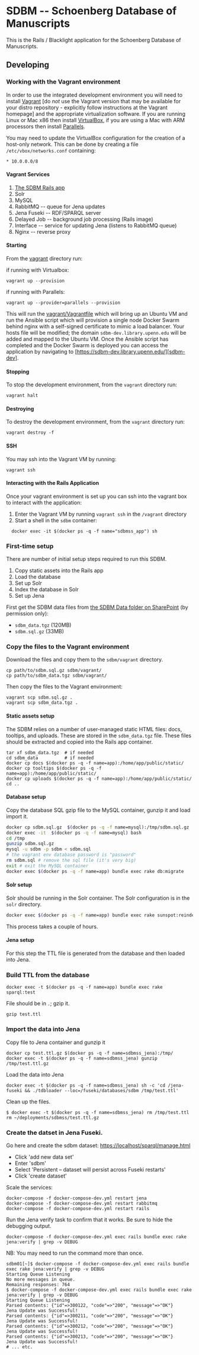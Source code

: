 # SDBM -- Schoenberg Database of Manuscripts

This is the Rails / Blacklight application for the Schoenberg Database of Manuscripts.

## Developing

### Working with the Vagrant environment

In order to use the integrated development environment you will need to install [Vagrant](https://www.vagrantup.com/docs/installation) [do *not* use the Vagrant version that may be available for your distro repository - explicitly follow instructions at the Vagrant homepage] and the appropriate virtualization software. If you are running Linux or Mac x86 then install [VirtualBox](https://www.virtualbox.org/wiki/Linux_Downloads), if you are using a Mac with ARM processors then install [Parallels](https://www.parallels.com/).

You may need to update the VirtualBox configuration for the creation of a host-only network. This can be done by creating a file `/etc/vbox/networks.conf` containing:

```
* 10.0.0.0/8
```

#### Vagrant Services

1. [The SDBM Rails app](https://sdbmss-staging.library.upenn.edu/)
2. Solr
3. MySQL
4. RabbitMQ -- queue for Jena updates
5. Jena Fuseki -- RDF/SPARQL server
6. Delayed Job -- background job processing (Rails image)
7. Interface -- service for updating Jena (listens to RabbitMQ queue)
8. Nginx -- reverse proxy

#### Starting

From the [vagrant](vagrant) directory run:

if running with Virtualbox:
```
vagrant up --provision
```

if running with Parallels:
```
vagrant up --provider=parallels --provision
```

This will run the [vagrant/Vagrantfile](vagrant/Vagrantfile) which will bring
up an Ubuntu VM and run the Ansible script which will provision a single node
Docker Swarm behind nginx with a self-signed certificate to mimic a load
balancer. Your hosts file will be modified; the domain
`sdbm-dev.library.upenn.edu` will be added and mapped to the Ubuntu VM. Once the
Ansible script has completed and the Docker Swarm is deployed you can access the
application by navigating to [https://sdbm-dev.library.upenn.edu/][sdbm-dev].

[sdbm-dev]: https://sdbm-dev.library.upenn.edu/ "SDBM Vagrant Instance"

#### Stopping

To stop the development environment, from the `vagrant` directory run:

```
vagrant halt
```

#### Destroying

To destroy the development environment, from the `vagrant` directory run:

```
vagrant destroy -f
```

#### SSH

You may ssh into the Vagrant VM by running:

```
vagrant ssh
```

#### Interacting with the Rails Application

Once your vagrant environment is set up you can ssh into the vagrant box to interact with the application:

1. Enter the Vagrant VM by running `vagrant ssh` in the `/vagrant` directory
2. Start a shell in the `sdbm` container:
```
  docker exec -it $(docker ps -q -f name="sdbmss_app") sh
```

### First-time setup

There are number of initial setup steps required to run this SDBM.

1. Copy static assets into the Rails app
2. Load the database
3. Set up Solr
4. Index the database in Solr
5. Set up Jena

First get the SDBM data files from [the SDBM Data folder on SharePoint](https://penno365.sharepoint.com/:f:/r/teams/LIBSDBMDev2025/Shared%20Documents/SDBMData?csf=1&web=1&e=y2Vxme) (by permission only):

- `sdbm_data.tgz` (120MB)
- `sdbm.sql.gz` (33MB)

### Copy the files to the Vagrant environment

Download the files and copy them to the `sdbm/vagrant` directory.

```shell
cp path/to/sdbm.sql.gz sdbm/vagrant/
cp path/to/sdbm_data.tgz sdbm/vagrant/
```

Then copy the files to the Vagrant environment:

```shell
vagrant scp sdbm.sql.gz .
vagrant scp sdbm_data.tgz .
```

#### Static assets setup

The SDBM relies on a number of user-managed static HTML files: docs, tooltips, and uploads. These are stored in the `sdbm_data.tgz` file. These files should be extracted and copied into the Rails app container.

```shell
tar xf sdbm_data.tgz  # if needed
cd sdbm_data          # if needed
docker cp docs $(docker ps -q -f name=app):/home/app/public/static/
docker cp tooltips $(docker ps -q -f name=app):/home/app/public/static/
docker cp uploads $(docker ps -q -f name=app):/home/app/public/static/
cd ..
```

#### Database setup

Copy the database SQL gzip file to the MySQL container, gunzip it and load import it.

```bash
docker cp sdbm.sql.gz  $(docker ps -q -f name=mysql):/tmp/sdbm.sql.gz
docker exec -it  $(docker ps -q -f name=mysql) bash
cd /tmp
gunzip sdbm.sql.gz
mysql -u sdbm -p sdbm < sdbm.sql
# the vagrant env database password is "password"
rm sdbm.sql # remove the sql file (it's very big)
exit # exit the MySQL container
docker exec $(docker ps -q -f name=app) bundle exec rake db:migrate
```

#### Solr setup

Solr should be running in the Solr container. The Solr configuration is in the `solr` directory.

```bash
docker exec $(docker ps -q -f name=app) bundle exec rake sunspot:reindex > /dev/null 
```

This process takes a couple of hours.


#### Jena setup

For this step the TTL file is generated from the database and then loaded into Jena.


### Build TTL from the database

```
docker exec -t $(docker ps -q -f name=app) bundle exec rake sparql:test
```
File should be in `.`; gzip it.

```
gzip test.ttl
```

### Import the data into Jena

Copy file to Jena container and gunzip it

```
docker cp test.ttl.gz $(docker ps -q -f name=sdbmss_jena):/tmp/
docker exec -t $(docker ps -q -f name=sdbmss_jena) gunzip /tmp/test.ttl.gz
```

Load the data into Jena

```
docker exec -t $(docker ps -q -f name=sdbmss_jena) sh -c 'cd /jena-fuseki && ./tdbloader --loc=/fuseki/databases/sdbm /tmp/test.ttl'
```

Clean up the files.

```
$ docker exec -t $(docker ps -q -f name=sdbmss_jena) rm /tmp/test.ttl
rm ~/deployments/sdbmss/test.ttl.gz
```

### Create the datset in Jena Fuseki.

Go here and create the sdbm dataset: <https://localhost/sparql/manage.html>

- Click 'add new data set'
- Enter 'sdbm'
- Select 'Persistent – dataset will persist across Fuseki restarts'
- Click 'create dataset'

Scale the services:

```
docker-compose -f docker-compose-dev.yml restart jena
docker-compose -f docker-compose-dev.yml restart rabbitmq
docker-compose -f docker-compose-dev.yml restart rails
```

Run the Jena verify task to confirm that it works. Be sure to hide the debugging output.

```
docker-compose -f docker-compose-dev.yml exec rails bundle exec rake jena:verify | grep -v DEBUG
```

NB: You may need to run the command more than once.

```
sdbm01[~]$ docker-compose -f docker-compose-dev.yml exec rails bundle exec rake jena:verify | grep -v DEBUG
Starting Queue Listening
No more messages in queue.
Remaining responses: 764
$ docker-compose -f docker-compose-dev.yml exec rails bundle exec rake jena:verify | grep -v DEBUG
Starting Queue Listening
Parsed contents: {"id"=>300122, "code"=>"200", "message"=>"OK"}
Jena Update was Successful!
Parsed contents: {"id"=>300211, "code"=>"200", "message"=>"OK"}
Jena Update was Successful!
Parsed contents: {"id"=>300212, "code"=>"200", "message"=>"OK"}
Jena Update was Successful!
Parsed contents: {"id"=>300213, "code"=>"200", "message"=>"OK"}
Jena Update was Successful!
# ... etc.
```






